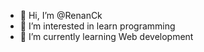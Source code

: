 - 👋 Hi, I’m @RenanCk
- 👀 I’m interested in learn programming
- 🌱 I’m currently learning Web development

<!---
RenanCk/RenanCk is a ✨ special ✨ repository because its `README.md` (this file) appears on your GitHub profile.
You can click the Preview link to take a look at your changes.
--->
